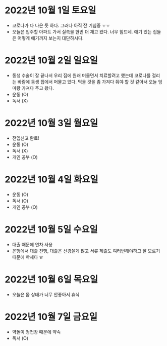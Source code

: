 # 2022년 10월 1일 토요일

- 코로나가 다 나은 듯 하다. 그러나 아직 잔 기침중 ㅜㅜ
- 오늘은 입주할 아파트 가서 실측을 한번 더 재고 왔다. 너무 힘드네. 애기 있는 집들은 어떻게 애기까지 보는지 대단하시다.

# 2022년 10월 2일 일요일

- 동생 수술이 잘 끝나서 우리 집에 원래 머물면서 치료할려고 했는데 코로나를 걸리는 바람에 동생 집에서 머물고 있다. 먹을 것을 좀 가져다 줘야 할 것 같아서
  오늘 엄마랑 가져다 주고 왔다.
- 운동 (O)
- 독서 (X)

# 2022년 10월 3일 월요일

- 전입신고 완료!
- 운동 (O)
- 독서 (X)
- 개인 공부 (O)

# 2022년 10월 4일 화요일

- 운동 (O)
- 독서 (O)
- 개인 공부 (O)

# 2022년 10월 5일 수요일

- 대출 때문에 연차 사용
- 은행에서 대출 진행, 대출은 신경쓸게 많고 서류 제출도 여러번해야하고 잘 모르기 때문에 빡세다 ㅠ

# 2022년 10월 6일 목요일 

- 오늘은 몸 상태가 너무 안좋아서 휴식 

# 2022년 10월 7일 금요일 

- 약돌이 청첩장 때문에 약속 
- 독서 (O)